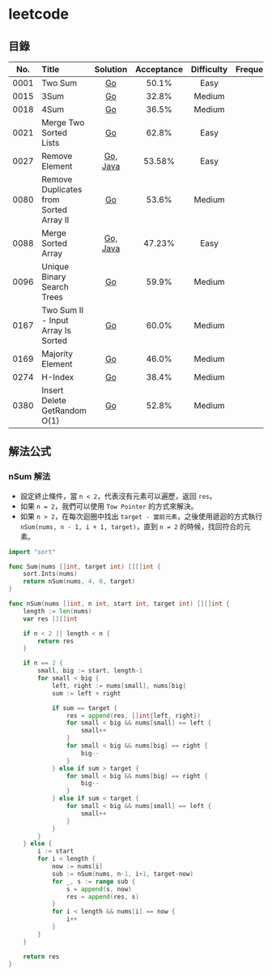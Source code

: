 # leetcode

## 目錄

| No.  | Title                                |                                                  Solution                                                   | Acceptance |  Difficulty |  Frequency |
|:----:|:-------------------------------------|:-----------------------------------------------------------------------------------------------------------:|:----------:|:--------:|:--------:|
| 0001 | Two Sum                              |                    [Go](https://github.com/POABOB/leetcode/tree/main/0001.%20Two%20Sum)                     |   50.1%    |Easy||
| 0015 | 3Sum                                 |                       [Go](https://github.com/POABOB/leetcode/tree/main/0015.%203Sum)                       |   32.8%    |Medium||
| 0018 | 4Sum                                 |                       [Go](https://github.com/POABOB/leetcode/tree/main/0018.%204Sum)                       |   36.5%    |Medium||
| 0021 | Merge Two Sorted Lists               |           [Go](https://github.com/POABOB/leetcode/tree/main/0021.%20Merge%20Two%20Sorted%20Lists)           |   62.8%    |Easy||
| 0027 | Remove Element                       |              [Go, Java](https://github.com/POABOB/leetcode/tree/main/0027.%20Remove%20Element)              |      53.58%      |Easy||
| 0080 | Remove Duplicates from Sorted Array II| [Go](https://github.com/POABOB/leetcode/tree/main/0080.%20Remove%20Duplicates%20from%20Sorted%20Array%20II) |   53.6%    |Medium||
| 0088 | Merge Sorted Array                   |           [Go, Java](https://github.com/POABOB/leetcode/tree/main/0088.%20Merge%20Sorted%20Array)           |   47.23%   |Easy||
| 0096 | Unique Binary Search Trees           |         [Go](https://github.com/POABOB/leetcode/tree/main/0096.%20Unique%20Binary%20Search%20Trees)         |   59.9%    |Medium||
| 0167 | Two Sum II - Input Array Is Sorted   | [Go](https://github.com/POABOB/leetcode/tree/main/0167.%20Two%20Sum%20II%20-%20Input%20Array%20Is%20Sorted) |   60.0%    |Medium||
| 0169 | Majority Element                     |                [Go](https://github.com/POABOB/leetcode/tree/main/0169.%20Majority%20Element)                |   46.0%    |Medium||
| 0274 | H-Index                              |                     [Go](https://github.com/POABOB/leetcode/tree/main/0274.%20H-Index)                      |   38.4%    |Medium||
| 0380 | Insert Delete GetRandom O(1)         |        [Go](https://github.com/POABOB/leetcode/tree/main/0380.%20Insert%20Delete%20GetRandom%20O(1))        |   52.8%    |Medium||

## 解法公式

### nSum 解法

- 設定終止條件，當 `n < 2`，代表沒有元素可以遍歷，返回 `res`。
- 如果 `n = 2`，我們可以使用 `Tow Pointer` 的方式來解決。
- 如果 `n > 2`，在每次迴圈中找出 `target - 當前元素`，之後使用遞迴的方式執行 `nSum(nums, n - 1, i + 1, target)`，直到 `n = 2` 的時候，找回符合的元素。

```go
import "sort"

func Sum(nums []int, target int) [][]int {
	sort.Ints(nums)
	return nSum(nums, 4, 0, target)
}

func nSum(nums []int, n int, start int, target int) [][]int {
	length := len(nums)
	var res [][]int

	if n < 2 || length < n {
		return res
	}

	if n == 2 {
		small, big := start, length-1
		for small < big {
			left, right := nums[small], nums[big]
			sum := left + right

			if sum == target {
				res = append(res, []int{left, right})
				for small < big && nums[small] == left {
					small++
				}
				for small < big && nums[big] == right {
					big--
				}
			} else if sum > target {
				for small < big && nums[big] == right {
					big--
				}
			} else if sum < target {
				for small < big && nums[small] == left {
					small++
				}
			}
		}
	} else {
		i := start
		for i < length {
			now := nums[i]
			sub := nSum(nums, n-1, i+1, target-now)
			for _, s := range sub {
				s = append(s, now)
				res = append(res, s)
			}
			for i < length && nums[i] == now {
				i++
			}
		}
	}

	return res
}
```